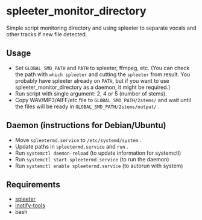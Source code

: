 # spleeter_monitor_directory
Simple script monitoring directory and using spleeter to separate vocals and other tracks if new file detected.

## Usage
* Set `GLOBAL_SMD_PATH` and `PATH` to spleeter, ffmpeg, etc. (You can check the path with `which spleeter` and cutting the `spleeter` from result. You probably have spleeter already on `PATH`, but if you want to use spleeter_monitor_directory as a daemon, it might be required.)
* Run script with single argument: 2, 4 or 5 (number of stems).
* Copy WAV/MP3/AIFF/etc file to `GLOBAL_SMD_PATH/2stems/` and wait until the files will be ready in `GLOBAL_SMD_PATH/2stems/output/` .

## Daemon (instructions for Debian/Ubuntu)
* Move `spleetermd.service` to `/etc/systemd/system` .
* Update paths in `spleetermd.service` and `run` .
* Run `systemctl daemon-reload` (to update information for systemctl)
* Run `systemctl start spleetermd.service` (to run the daemon)
* Run `systemctl enable spleetermd.service` (to autorun with system)

## Requirements
* [spleeter](https://github.com/deezer/spleeter)
* [inotify-tools](https://github.com/inotify-tools/inotify-tools/wiki)
* bash